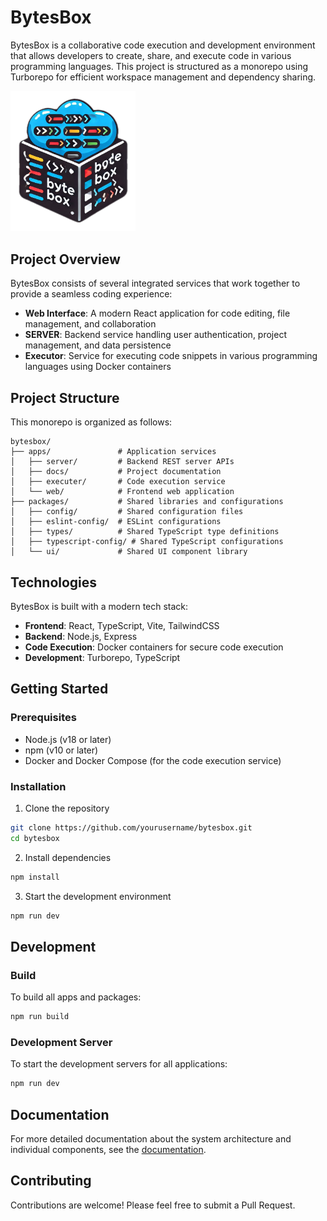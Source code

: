# BytesBox

BytesBox is a collaborative code execution and development environment that allows developers to create, share, and execute code in various programming languages. This project is structured as a monorepo using Turborepo for efficient workspace management and dependency sharing.

<!-- ![BytesBox Logo](/apps/web/public/byteBox.png) -->
<img src="/apps/web/public/byteBox.png" alt="BytesBox Logo" width="200" />

## Project Overview

BytesBox consists of several integrated services that work together to provide a seamless coding experience:

- **Web Interface**: A modern React application for code editing, file management, and collaboration
- **SERVER**: Backend service handling user authentication, project management, and data persistence
- **Executor**: Service for executing code snippets in various programming languages using Docker containers

## Project Structure

This monorepo is organized as follows:

```
bytesbox/
├── apps/               # Application services
│   ├── server/         # Backend REST server APIs
│   ├── docs/           # Project documentation
│   ├── executer/       # Code execution service
│   └── web/            # Frontend web application
├── packages/           # Shared libraries and configurations
│   ├── config/         # Shared configuration files
│   ├── eslint-config/  # ESLint configurations
│   ├── types/          # Shared TypeScript type definitions
│   ├── typescript-config/ # Shared TypeScript configurations
│   └── ui/             # Shared UI component library
```

## Technologies

BytesBox is built with a modern tech stack:

- **Frontend**: React, TypeScript, Vite, TailwindCSS
- **Backend**: Node.js, Express
- **Code Execution**: Docker containers for secure code execution
- **Development**: Turborepo, TypeScript

## Getting Started

### Prerequisites

- Node.js (v18 or later)
- npm (v10 or later)
- Docker and Docker Compose (for the code execution service)

### Installation

1. Clone the repository
```bash
git clone https://github.com/yourusername/bytesbox.git
cd bytesbox
```

2. Install dependencies
```bash
npm install
```

3. Start the development environment
```bash
npm run dev
```

## Development

### Build

To build all apps and packages:

```bash
npm run build
```

### Development Server

To start the development servers for all applications:

```bash
npm run dev
```

## Documentation

For more detailed documentation about the system architecture and individual components, see the [documentation](/apps/docs/system-architecture.md).

## Contributing

Contributions are welcome! Please feel free to submit a Pull Request.
